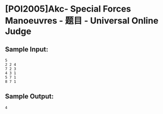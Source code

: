 # [POI2005]Akc- Special Forces Manoeuvres - 题目 - Universal Online Judge


## Sample Input: 
```
5
2 2 4
7 2 3
4 3 1
5 7 1
8 7 1

```

## Sample Output: 
```
4

```
